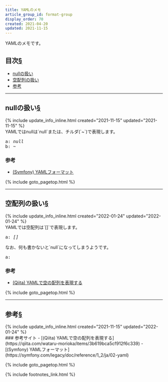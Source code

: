 ```yaml
---
title: YAMLのメモ
article_group_id: format-group
display_order: 70
created: 2021-04-20
updated: 2021-11-15
---
```

YAMLのメモです。

## <a name="index">目次</a><a class="heading-anchor-permalink" href="#目次">§</a>

<ul id="index_ul">
<li><a href="#nullの扱い">nullの扱い</a></li>
<li><a href="#空配列の扱い">空配列の扱い</a></li>
<li><a href="#参考">参考</a></li>
</ul>

* * *
## <a name="nullの扱い">nullの扱い</a><a class="heading-anchor-permalink" href="#nullの扱い">§</a>
<div class="chapter-updated">{% include update_info_inline.html created="2021-11-15" updated="2021-11-15" %}</div>
YAMLではnullは`null`または、チルダ(`~`)で表現します。
<div class="code-box no-title">
<pre>
a: <em>null</em>
b: <em>~</em>
</pre>
</div>

### 参考
- [(Symfony) YAMLフォーマット](https://symfony.com/legacy/doc/reference/1_2/ja/02-yaml)

{% include goto_pagetop.html %}

* * *
## <a name="空配列の扱い">空配列の扱い</a><a class="heading-anchor-permalink" href="#空配列の扱い">§</a>
<div class="chapter-updated">{% include update_info_inline.html created="2022-01-24" updated="2022-01-24" %}</div>
YAMLでは空配列は`[]`で表現します。
<div class="code-box no-title">
<pre>
a: <em>[]</em>
</pre>
</div>
なお、何も書かないと`null`になってしまうようです。
<div class="code-box no-title">
<pre>
a:
</pre>
</div>

### 参考
- [(Qiita) YAMLで空の配列を表現する](https://qiita.com/wataru-morioka/items/3b619bca5cf912f6c339)

{% include goto_pagetop.html %}

* * *
## <a name="参考">参考</a><a class="heading-anchor-permalink" href="#参考">§</a>
<div class="chapter-updated">{% include update_info_inline.html created="2021-11-15" updated="2022-01-24" %}</div>
### 参考サイト
- [(Qiita) YAMLで空の配列を表現する](https://qiita.com/wataru-morioka/items/3b619bca5cf912f6c339)
- [(Symfony) YAMLフォーマット](https://symfony.com/legacy/doc/reference/1_2/ja/02-yaml)

{% include goto_pagetop.html %}

{% include footnotes_link.html %}
